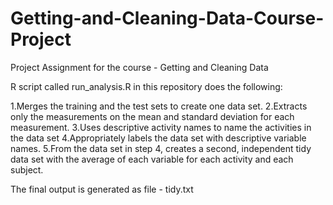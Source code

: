 # Getting-and-Cleaning-Data-Course-Project

Project Assignment for the course - Getting and Cleaning Data

R script called run_analysis.R in this repository does the following:

1.Merges the training and the test sets to create one data set.
2.Extracts only the measurements on the mean and standard deviation for each measurement. 
3.Uses descriptive activity names to name the activities in the data set
4.Appropriately labels the data set with descriptive variable names. 
5.From the data set in step 4, creates a second, independent tidy data set with the average of each variable for each activity and each subject.

The final output is generated as file - tidy.txt
